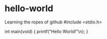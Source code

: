 # hello-world
Learning the ropes of github
#include <stdio.h>

int main(void)
{
printf("Hello World!"\n);
}
